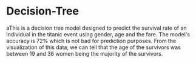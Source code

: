 # Decision-Tree
aThis is a decision tree model designed to predict the survival rate of an individual in the titanic event using gender, age and the fare. The model's accuracy is 72% which is not bad for prediction purposes. From the visualization of this data, we can tell that the age of the survivors was between 19 and 36 women being the majority of the survivors.
